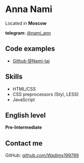 # Anna Nami

Located in **Moscow**

**telegram**: [@nami_ann](https://t.me/nami_ann)

## Code examples

* [Github @Nami-tai](https://github.com/Nami-tai)

## Skills
 
* HTML/CSS
* CSS preprocessors (Styl, LESS)
* JavaScript

## English level

**Pre-Intermediate**

## Contact me

GitHub: [github.com/Wadimx199789](https://github.com/Wadimx199789)

